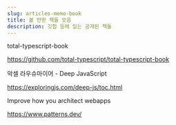 ```yaml
---
slug: articles-memo-book
title: 볼 만한 책들 모음
description: 깃헙 등에 있는 공개된 책들
---
```


total-typescript-book

https://github.com/total-typescript/total-typescript-book

악셀 라우슈마이어 - Deep JavaScript

https://exploringjs.com/deep-js/toc.html

Improve how you architect webapps

https://www.patterns.dev/